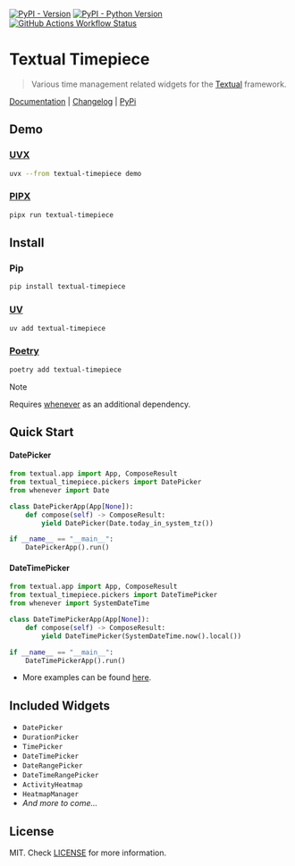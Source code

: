 [![PyPI - Version](https://img.shields.io/pypi/v/textual-timepiece)](https://pypi.org/project/textual-timepiece/)
[![PyPI - Python Version](https://img.shields.io/pypi/pyversions/textual-timepiece?link=https%3A%2F%2Fpypi.org%2Fproject%2Ftextual-timepiece%2F)](https://pypi.org/project/textual-timepiece/)
[![GitHub Actions Workflow Status](https://img.shields.io/github/actions/workflow/status/ddkasa/textual-timepiece/ci.yaml?link=https%3A%2F%2Fgithub.com%2Fddkasa%2Ftextual-timepiece%2Factions%2Fworkflows%2Fci.yaml)](https://github.com/ddkasa/textual-timepiece/actions/workflows/ci.yaml)

# Textual Timepiece

> Various time management related widgets for the [Textual](https://github.com/Textualize/textual) framework.

[Documentation](https://ddkasa.github.io/textual-timepiece/) | [Changelog](/docs/CHANGELOG.md) | [PyPi](https://pypi.org/project/textual-timepiece/)

## Demo

### [UVX](https://docs.astral.sh/uv/)

```sh
uvx --from textual-timepiece demo
```

### [PIPX](https://github.com/pypa/pipx)

```sh
pipx run textual-timepiece
```

## Install

### Pip

```sh
pip install textual-timepiece
```

### [UV](https://docs.astral.sh/uv/)

```sh
uv add textual-timepiece
```

### [Poetry](https://python-poetry.org)

```sh
poetry add textual-timepiece
```

> [!NOTE]
> Requires [whenever](https://github.com/ariebovenberg/whenever) as an additional dependency.

## Quick Start

#### DatePicker

```py
from textual.app import App, ComposeResult
from textual_timepiece.pickers import DatePicker
from whenever import Date

class DatePickerApp(App[None]):
    def compose(self) -> ComposeResult:
        yield DatePicker(Date.today_in_system_tz())

if __name__ == "__main__":
    DatePickerApp().run()
```

#### DateTimePicker

```py
from textual.app import App, ComposeResult
from textual_timepiece.pickers import DateTimePicker
from whenever import SystemDateTime

class DateTimePickerApp(App[None]):
    def compose(self) -> ComposeResult:
        yield DateTimePicker(SystemDateTime.now().local())

if __name__ == "__main__":
    DateTimePickerApp().run()
```

- More examples can be found [here](https://ddkasa.github.io/textual-timepiece/examples).

## Included Widgets

- `DatePicker`
- `DurationPicker`
- `TimePicker`
- `DateTimePicker`
- `DateRangePicker`
- `DateTimeRangePicker`
- `ActivityHeatmap`
- `HeatmapManager`
- _And more to come..._

## License

MIT. Check [LICENSE](LICENSE.md) for more information.
